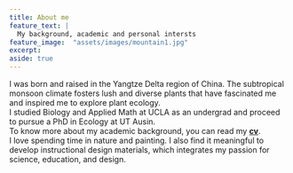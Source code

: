 ```yaml
---
title: About me
feature_text: |
  My background, academic and personal intersts
feature_image:  "assets/images/mountain1.jpg"
excerpt: 
aside: true
---
```

I was born and raised in the Yangtze Delta region of China. The subtropical monsoon climate fosters lush and diverse plants that have fascinated me and inspired me to explore plant ecology. <br>
I studied Biology and Applied Math at UCLA as an undergrad and proceed to pursue a PhD in Ecology at UT Ausin. <br>
To know more about my academic background, you can read my **[cv](assets/Xinyi_Yan_cv-Aug20.pdf)**. <br>
I love spending time in nature and painting. I also find it meaningful to develop instructional design materials, which integrates my passion for science, education, and design.
